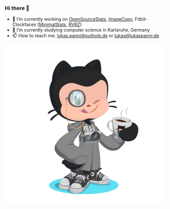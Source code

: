 ### Hi there 👋


- 🔭 I’m currently working on [OpenSourceStats](https://github.com/lukaspanni/OpenSourceStats), [ImageCopy](https://github.com/lukaspanni/ImageCopy), Fitbit-Clockfaces ([MinimalStats](https://github.com/OSSClockApps/MinimalStatsClockface), [RVRZ](https://github.com/OSSClockApps/RVRZ))
- 🌱 I’m currently studying computer science in Karlsruhe, Germany 
- 📫 How to reach me: [lukas.panni@outlook.de](mailto:lukas.panni@outlook.de) or [lukas@lukaspanni.de](mailto:lukas@lukaspanni.de)

![Octocat](/octocat.png)
